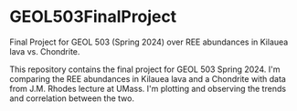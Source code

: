 # GEOL503FinalProject
Final Project for GEOL 503 (Spring 2024) over REE abundances in Kilauea lava vs. Chondrite.

This repository contains the final project for GEOL 503 Spring 2024. I'm comparing the REE abundances in Kilauea lava and a Chondrite with data from J.M. Rhodes lecture at UMass. I'm plotting and observing the trends and correlation between the two. 
